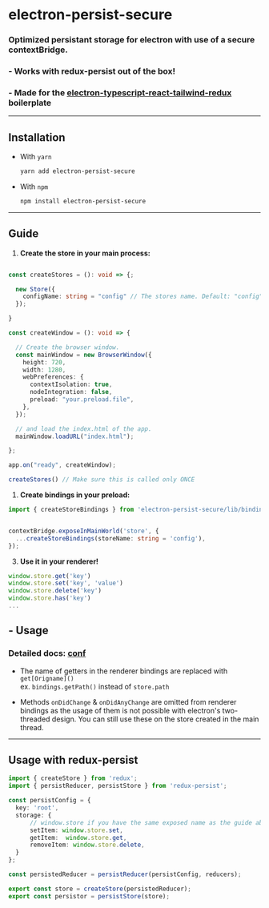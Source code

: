 # electron-persist-secure
### Optimized persistant storage for electron with use of a secure contextBridge.

### - **Works with redux-persist out of the box!**

### -  **Made for the [electron-typescript-react-tailwind-redux](https://github.com/saucesteals/electron-typescript-react-tailwind-redux) boilerplate**

---
## Installation
- With `yarn`
  ```sh
  yarn add electron-persist-secure
  ```
- With `npm`
  ```sh
  npm install electron-persist-secure
  ```

---
## **Guide**

1. **Create the store in your main process:**
```ts

const createStores = (): void => {;

  new Store({
    configName: string = "config" // The stores name. Default: "config"
  });

}

const createWindow = (): void => {

  // Create the browser window.
  const mainWindow = new BrowserWindow({
    height: 720,
    width: 1280,
    webPreferences: {
      contextIsolation: true,
      nodeIntegration: false,
      preload: "your.preload.file",
    },
  });

  // and load the index.html of the app.
  mainWindow.loadURL("index.html");

};

app.on("ready", createWindow);

createStores() // Make sure this is called only ONCE
```


1. **Create bindings in your preload:**
```ts
import { createStoreBindings } from 'electron-persist-secure/lib/bindings';


contextBridge.exposeInMainWorld('store', {
  ...createStoreBindings(storeName: string = 'config'),
});

```


3. **Use it in your renderer!**
```ts
window.store.get('key')
window.store.set('key', 'value')
window.store.delete('key')
window.store.has('key')
...
```

## - **Usage**

### **Detailed docs: [conf](https://www.npmjs.com/package/conf)**

- The name of getters in the renderer bindings are replaced with `get[Origname]()` \
  ex. `bindings.getPath()` instead of `store.path`

- Methods `onDidChange` & `onDidAnyChange` are omitted from renderer bindings as the usage of them is not possible with electron's two-threaded design. You can still use these on the store created in the main thread.

---
## Usage with redux-persist

```ts
import { createStore } from 'redux';
import { persistReducer, persistStore } from 'redux-persist';

const persistConfig = {
  key: 'root',
  storage: {
      // window.store if you have the same exposed name as the guide above
      setItem: window.store.set,
      getItem:  window.store.get,
      removeItem: window.store.delete,
  } 
};

const persistedReducer = persistReducer(persistConfig, reducers);

export const store = createStore(persistedReducer);
export const persistor = persistStore(store);

```